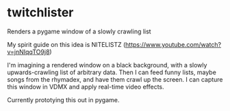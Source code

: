 # twitchlister
Renders a pygame window of a slowly crawling list

My spirit guide on this idea is NITELISTZ (https://www.youtube.com/watch?v=jnNIqqTO9j8)

I'm imagining a rendered window on a black background, with a slowly upwards-crawling list of arbitrary data.
Then I can feed funny lists, maybe songs from the rhymadex, and have them crawl up the screen.
I can capture this window in VDMX and apply real-time video effects.

Currently prototying this out in pygame.
